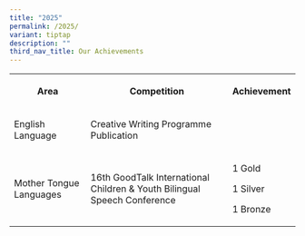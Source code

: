 ```yaml
---
title: "2025"
permalink: /2025/
variant: tiptap
description: ""
third_nav_title: Our Achievements
---
```

<table style="minWidth: 75px">
<colgroup>
<col>
<col>
<col>
</colgroup>
<tbody>
<tr>
<th rowspan="1" colspan="1">
<p>Area</p>
</th>
<th rowspan="1" colspan="1">
<p>Competition</p>
</th>
<th rowspan="1" colspan="1">
<p>Achievement</p>
</th>
</tr>
<tr>
<td rowspan="1" colspan="1">
<p>English Language</p>
</td>
<td rowspan="1" colspan="1">
<p>Creative Writing Programme Publication</p>
</td>
<td rowspan="1" colspan="1">
<p></p>
</td>
</tr>
<tr>
<td rowspan="1" colspan="1">
<p>Mother Tongue Languages</p>
</td>
<td rowspan="1" colspan="1">
<p>16th GoodTalk International Children &amp; Youth Bilingual Speech Conference</p>
</td>
<td rowspan="1" colspan="1">
<p>1 Gold</p>
<p>1 Silver</p>
<p>1 Bronze</p>
</td>
</tr>
</tbody>
</table>
<p></p>
<h1></h1>
<p></p>